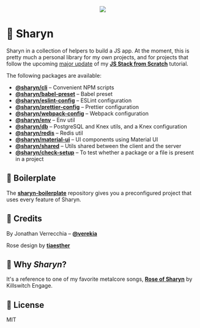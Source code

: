 <p align="center">
  <img src="https://user-images.githubusercontent.com/40995577/42487947-ea40d256-840b-11e8-8acc-50e62a3226b7.png">
</p>

# 🌹 Sharyn

Sharyn in a collection of helpers to build a JS app. At the moment, this is pretty much a personal library for my own projects, and for projects that follow the upcoming [major update](https://github.com/verekia/js-stack-from-scratch/issues/255) of my [**JS Stack from Scratch**](https://github.com/verekia/js-stack-from-scratch) tutorial.

The following packages are available:

- [**@sharyn/cli**](https://github.com/sharynjs/sharyn/blob/master/packages/cli/README.md) – Convenient NPM scripts
- [**@sharyn/babel-preset**](https://github.com/sharynjs/sharyn/blob/master/packages/babel-preset/README.md) – Babel preset
- [**@sharyn/eslint-config**](https://github.com/sharynjs/sharyn/blob/master/packages/eslint-config/README.md) – ESLint configuration
- [**@sharyn/prettier-config**](https://github.com/sharynjs/sharyn/blob/master/packages/prettier-config/README.md) – Prettier configuration
- [**@sharyn/webpack-config**](https://github.com/sharynjs/sharyn/blob/master/packages/webpack-config/README.md) – Webpack configuration
- [**@sharyn/env**](https://github.com/sharynjs/sharyn/blob/master/packages/env/README.md) – Env util
- [**@sharyn/db**](https://github.com/sharynjs/sharyn/blob/master/packages/db/README.md) – PostgreSQL and Knex utils, and a Knex configuration
- [**@sharyn/redis**](https://github.com/sharynjs/sharyn/blob/master/packages/redis/README.md) – Redis util
- [**@sharyn/material-ui**](https://github.com/sharynjs/sharyn/blob/master/packages/material-ui/README.md) – UI components using Material UI
- [**@sharyn/shared**](https://github.com/sharynjs/sharyn/blob/master/packages/shared/README.md) – Utils shared between the client and the server
- [**@sharyn/check-setup**](https://github.com/sharynjs/sharyn/blob/master/packages/check-setup/README.md) – To test whether a package or a file is present in a project

## 🌹 Boilerplate

The [**sharyn-boilerplate**](https://github.com/sharynjs/sharyn-boilerplate) repository gives you a preconfigured project that uses every feature of Sharyn.

## 🌹 Credits

By Jonathan Verrecchia – [**@verekia**](https://github.com/verekia)

Rose design by [**tiaesther**](https://pngtree.com/tiaesther_4360?type=1)

## 🌹 Why _Sharyn_?

It's a reference to one of my favorite metalcore songs, [**Rose of Sharyn**](https://www.youtube.com/watch?v=PgMsACFMIq8) by Killswitch Engage.

## 🌹 License

MIT
